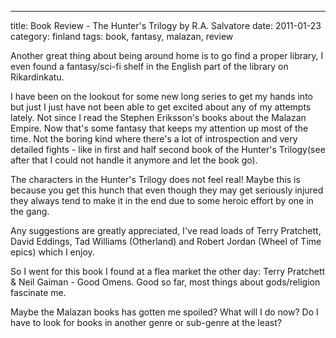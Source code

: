 ---
title: Book Review - The Hunter's Trilogy by R.A. Salvatore
date: 2011-01-23
category: finland
tags: book, fantasy, malazan, review

Another great thing about being around home is to go find a proper library, I even found a fantasy/sci-fi shelf in the English part of the library on Rikardinkatu.

I have been on the lookout for some new long series to get my hands into but just I just have not been able to get excited about any of my attempts lately. Not since I read the Stephen Eriksson's books about the Malazan Empire. Now that's some fantasy that keeps my attention up most of the time. Not the boring kind where there's a lot of introspection and very detailed fights - like in first and half second book of the Hunter's Trilogy(see after that I could not handle it anymore and let the book go).

The characters in the Hunter's Trilogy does not feel real! Maybe this is because you get this hunch that even though they may get seriously injured they always tend to make it in the end due to some heroic effort by one in the gang.

Any suggestions are greatly appreciated, I've read loads of Terry Pratchett, David Eddings, Tad Williams (Otherland) and Robert Jordan (Wheel of Time epics) which I enjoy.

So I went for this book I found at a flea market the other day: Terry Pratchett & Neil Gaiman - Good Omens. Good so far, most things about gods/religion fascinate me.

Maybe the Malazan books has gotten me spoiled? What will I do now? Do I have to look for books in another genre or sub-genre at the least?
